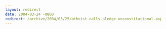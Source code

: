 ```yaml
---
layout: redirect
date: 2004-03-24 -0800
redirect: /archive/2004/03/25/atheist-calls-pledge-unconstitutional.aspx/
---
```


